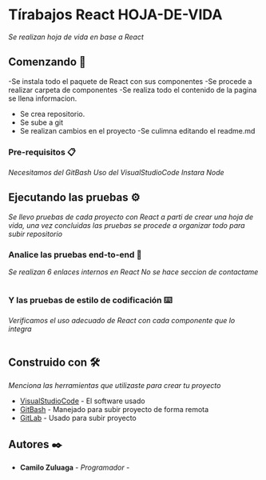 # Tírabajos React HOJA-DE-VIDA

_Se realizan hoja de vida en base a React_

## Comenzando 🚀

-Se instala todo el paquete de React con sus componentes
-Se procede a realizar carpeta de componentes 
-Se realiza todo el contenido de la pagina  se llena informacion.
- Se crea repositorio.
- Se sube a git
- Se realizan cambios en el proyecto
-Se culimna editando el readme.md




### Pre-requisitos 📋

_Necesitamos del GitBash_
_Uso del VisualStudioCode_
_Instara Node_


## Ejecutando las pruebas ⚙️

_Se llevo pruebas de cada proyecto con React a parti de crear una hoja de vida, una vez concluidas las pruebas se procede a organizar todo para subir repositorio_

### Analice las pruebas end-to-end 🔩

_Se realizan 6 enlaces internos en React_
_No se hace seccion de contactame_

```

```

### Y las pruebas de estilo de codificación ⌨️

_Verificamos el uso adecuado de React con cada componente que lo integra_

```

```
## Construido con 🛠️

_Menciona las herramientas que utilizaste para crear tu proyecto_

* [VisualStudioCode](https://code.visualstudio.com/) - El software usado
* [GitBash](https://git-scm.com/downloads) - Manejado para subir proyecto de forma remota
* [GitLab](https://gitlab.com/) - Usado para subir proyecto



## Autores ✒️


* **Camilo Zuluaga** - *Programador* - 
